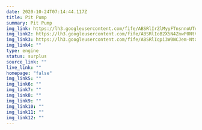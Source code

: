 ```yaml
---
date: 2020-10-24T07:14:44.117Z
title: Pit Pump
summary: Pit Pump
img_link: https://lh3.googleusercontent.com/fife/ABSRlIrZlMyyFTnsnnoUTe2AGpND8ycLSaI1WlYVOOtPgOAlI51ZOvRuHomZgFInAgK-UO77WrSjXj3qSCrGTM_m3ZBJ7adIFsvH0Xr7m57gQzNt5nMiobHKiaDAq3OQmxubQ2wAjOf4Xz_NmTrYwsBvZxtXKu2xnDgpKGfeawzSqwgPxCxcudCuvcszBEDjFUvH6SW5MF5N3dD7u_B1lrZMOGyK5MGsgqY4LgJB6buO3OjfjHWvi2jl1FFroa9KEYqeI2V9_iWslchzCFLbfUDgBmxzFykuJ_0xopvvRDWTf5wysUYoQlHMv-Al3HB-6_coyGwKYrwm6h_mF3dVitdnMpkm_19BV34_znkpo7XUWq0mAptcgiDE2GiS2VCUGRtCK9Zaz6kklceXg0caqm_dDqWPqid9lXhWtdbxZFWMbPemrDLblwHDm7xPLbNKeSwwDY5hzOc-3SnUguEkXzZLGm-IILCXCx-H0R4Dg7r57dLVFF4cbogc9O_xripQAoSiQYwD0hgAntH9FcyP31vfBXEOx_G4rTEPdS54q5wGisfdqMcUHTepyvT-ODsoeT4-P_SeEn9btLqNHeJGfhTg6uKwAJcWjwOxklXgoHz21fsVUUjiPexnz_qUBMtQyPH8Mx9DVdZG9mUB5XQrwo6FilhN_NLMZljbkmKarUFOeasVsiixvqdbCV8sGFGSbO7G7JQHr6ToXSQS4roNGRJwRSXsas9OVofqhg=w851-h650-ft
img_link2: https://lh3.googleusercontent.com/fife/ABSRlIoB2X5N4ZnwP0NtVuM0luJnWj0lWY_K1GoUqN64IFTpDsdZV0usCciHiPPegGlRgYGrqO1sKqNUSiK7vQAgVKt_ieYviem-tUKTvpnqG9XhsVfyV17gOjMA8-QzGAWa29XXTbE-MquGbbGfM4XNikPYN2BZDL4Hm2wmdWImKsXTOWH73GKZvab4fYRoInH8QvafOz1jppTtWbM7AUqqlChVAobf0myflQB1P0wYr-uNlNyJCFeKwRMDbMm-w4ib8BRzaPpdXDQ2dUCCHuMdFqVeVR5vcARFDZKwPSTtYrXSFyZFEZDBauCMVWWjjsDguSTJC8vu2im2Y2cGKTJ0dtVkFicsA0HoDbc2JAjyKPeCAGmtOBUqmDX1VHSpVtn1uHUWUWxuUDaQxqLzsjJ0PHr5O37n94ZabSjl9-OMvJ_1XYJCoxY7__oZ1G-X3kPgzzSJQPWWrwoABrai-9WmXxBcpdhPcQUsQSrrcZulhi-RBj4ZQHyfPlA5QNOn_e7MRpKxicu6DS9562SSyu_ClkkmZpesGhaJHsCzKyZT4LnfTKBZJJGjQJbwhZU01cyLAJnnE1RYmoFLGyUKlbMEMOE7jfqNW5gkGl1qtJzoeP_c9Bg-I-xcyZaKC5lRdNs2c5tL-15klwuT34ePq-gV9i9T8-d6sPoRM-MFubkWHWmu5OvfjfT4Ky2LXq3TaSPleJKWNK9VJ57kbbpf_gZUyqZQOh_TqXCCGQ=w851-h650-ft
img_link3: https://lh3.googleusercontent.com/fife/ABSRlIqpi3W0WCJem-Ntx2_heoSD0fNyc_aYLPSY_PK50MXN0fORKmzW5xhzLnEOJX2v0k7fGXhZpXRIqKpfVqQHQEaxKgexrouZBFoj3U9bpTMov15sIcWUWCHt7jjK1nSXhqABmhfGR7MU4RyFuQkn5VOrcuyls_lDgn3NrKo6ug0xIGi9XnGfZqIuyjB2on60jgP4_TrvL9GEaKO5ESe-0-YXGSWwMUN6zAXC6oL0d2QQgZhRu_m3cEoSNnFr2qhS7EuY77MOMVyZIjMEwk-TQQWIUp6MGRK3qoE66mOKiTKmKvJEe4dmcLQsYYW4mXI0wNgxZNocL0u5yMzIq-lvCVX63SahQ94UMYC0iPOntGPaepS3AjCkPSj4ILSwThJ_baXkhhUv58mbremI03Gle4VNSzg_yr6_3ikzPXMTCJTnEEiVFxkVbeSrqq8YcnqstgO9hE18WYTKUChZUvpqbJP2VfSsod9_8t5MiaV2gsSKc93VqxjTUnK6MegBgjcRVTGc65I0TMMzaz2COdS1pHTaVVIsKKNCEDfnux3M28KxNx1m88PbF0w7NJAbZ2cGXlI-ugDusid6Emvx5z3l-7Qr6jrf85JxwnAqJrknyTPLiwaP1Ibto3YG9_ugyi1bFJptm1LGxNvfYTAd71P4zT9KcNseMbagbVBBv1KQhh4niCE_voM_fTyJ2z3qK4idoj4aj45b2ip0P8a2SZpDrC1MNnEBfAbgwg=w851-h650-ft
img_link4: ""
type: engine
status: surplus
source_link: ""
live_link: ""
homepage: "false"
img_link5: ""
img_link6: ""
img_link7: ""
img_link8: ""
img_link9: ""
img_link10: ""
img_link11: ""
img_link12: ""
---
```

